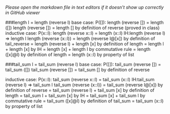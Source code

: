 *Please open the markdown file in text editors if it doesn’t show up correctly in GitHub viewer*

###length l = length (reverse l)
base case: P([]): length (reverse []) = length ([])
length (reverse [])
= length [] by definition of reverse (proved in class)
inductive case: P(x::l): length (reverse x::l) = length (x::l)
IH:length (reverse l) => length l
length (reverse (x::l))
= length (reverse l@[x])        by definition of tail_reverse
= length (reverse l) + length [x] by definition of length
= length l + length [x]         by IH
= length [x] + length l         by commutative rule
= length ([x]@l)                by definition of length
= length (x::l)                 by property of list


###tail_sum l = tail_sum (reverse l)
base case: P([]): tail_sum (reverse []) = tail_sum ([])
tail_sum (reverse [])
= tail_sum []   by definition of reverse

inductive case: P(x::l): tail_sum (reverse x::l) = tail_sum (x::l)
IH:tail_sum (reverse l) => tail_sum l
tail_sum (reverse (x::l))
= tail_sum (reverse l@[x])          by definition of reverse
= tail_sum (reverse l) + tail_sum [x]  by definition of length
= tail_sum l + tail_sum [x]         by IH
= tail_sum [x] + tail_sum l         by commutative rule
= tail_sum ([x]@l)                  by definition of tail_sum
= tail_sum (x::l)                   by property of list
